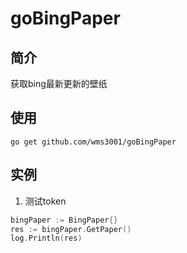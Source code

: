 # goBingPaper
## 简介
获取bing最新更新的壁纸
## 使用
```
go get github.com/wms3001/goBingPaper
```
## 实例
1. 测试token
```go
bingPaper := BingPaper{}
res := bingPaper.GetPaper()
log.Println(res)
```
